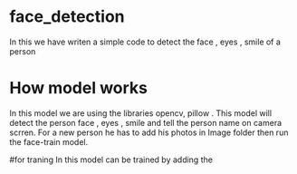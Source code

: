 # face_detection
In this we have writen a simple code to detect the face , eyes , smile of a person

# How model works
In this model we are using the libraries opencv, pillow . This model will detect the person face , eyes , smile and tell the person name  on camera scrren. For a new person 
he has to add his photos in Image folder then run the face-train model.

#for traning
In this model can be trained by adding the 
